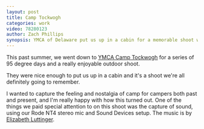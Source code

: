 ```yaml
---
layout: post
title: Camp Tockwogh
categories: work
video: 78280123
author: Zach Phillips
synopsis: YMCA of Delaware put us up in a cabin for a memorable shoot where we tried to capture the magic of Camp Tockwogh
---
```


This past summer, we went down to [YMCA Camp Tockwogh](http://www.ymcade.org/branches/tockwogh/) for a series of 95 degree days and a really enjoyable outdoor shoot.

They were nice enough to put us up in a cabin and it's a shoot we're all definitely going to remember.

I wanted to capture the feeling and nostalgia of camp for campers both past and present, and I'm really happy with how this turned out. One of the things we paid special attention to on this shoot was the capture of sound, using our Rode NT4 stereo mic and Sound Devices setup.
The music is by [Elizabeth Luttinger](http://elizabitcrusher.com/).
